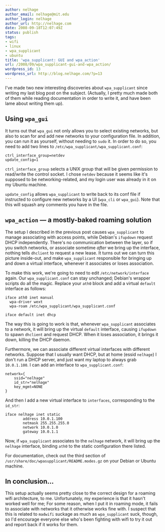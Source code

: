 ```yaml
---
author: nelhage
author_email: nelhage@mit.edu
author_login: nelhage
author_url: http://nelhage.com
date: 2008-09-18T12:07:49Z
status: publish
tags:
- wifi
- linux
- wpa_supplicant
- ubuntu
title: 'wpa_supplicant: GUI and wpa_action'
url: /2008/09/wpa_supplicant-gui-and-wpa_action/
wordpress_id: 13
wordpress_url: http://blog.nelhage.com/?p=13
---
```


I've made two new interesting discoveries about `wpa_supplicant` since
writing my last blog post on the subject. (Actually, I pretty much
made both of them while reading documentation in order to write it,
and have been lame about writing them up).

Using `wpa_gui`
--------------

It turns out that `wpa_gui` not only allows you to select existing
networks, but also to scan for and add new networks to your
configuration file. In addition, you can run it as yourself, without
needing to `sudo` it. In order to do so, you need to add two lines to
`/etc/wpa_supplicant/wpa_supplicant.conf`:

    ctrl_interface_group=netdev
    update_config=1

`ctrl_interface_group` selects a UNIX group that will be given
permission to read/write the control socket. I chose `netdev` because
it seems like it's supposed to be networking-related, and my login
user was already in it on my Ubuntu machine.

`update_config` allows `wpa_supplicant` to write back to its conf file
if instructed to configure new networks by a UI (`wpa_cli` or
`wpa_gui`). Note that this will squash any comments you have in the
file.

`wpa_action` — a mostly-baked roaming solution
----------------------------------------------

The setup I described in the previous post causes `wpa_supplicant` to
manage associating with access points, while Debian's `ifupdown`
request DHCP independently. There's no communication between the
layer, so if you switch networks, or associate sometime _after_ we
bring up the interface, nothing tells `dhclient` to request a new
lease. It turns out we can turn this picture inside-out, and make
`wpa_supplicant` responsible for bringing up and down a virtual
interface, whenever it associates or loses association.

To make this work, we're going to need to edit
`/etc/network/interface` again. Our `wpa_supplicant.conf` can stay
unchanged; Debian's wrapper scripts do all the magic. Replace your
`ath0` block and add a virtual `default` interface as follows:

    iface ath0 inet manual
      wpa-driver wext
      wpa-roam /etc/wpa_supplicant/wpa_supplicant.conf

    iface default inet dhcp

The way this is going to work is that, whenever `wpa_supplicant`
associates to a network, it will bring up the virtual `default`
interface, causing `ifupdown` to spawn `dhclient` and request
DHCP. When it loses association, it brings it down, killing the DHCP
daemon.

Furthermore, we can associate different virtual interfaces with
different networks. Suppose that I usually want DHCP, but at home
(essid `nelhage`) I don't run a DHCP server, and just want my laptop
to always grab `10.0.1.100`. I can add an interface to
`wpa_supplicant.conf`:

    network={
        ssid="nelhage"
        id_str="nelhage"
        key_mgmt=NONE
    }

And then I add a new virtual interface to `interfaces`, corresponding
to the `id_str`:

    iface nelhage inet static
            address 10.0.1.100
            netmask 255.255.255.0
            network 10.0.1.0
            gateway 10.0.1.1

Now, if `wpa_supplicant` associates to the `nelhage` network, it will
bring up the `nelhage` interface, binding `ath0` to the static
configuration there listed.

For documentation, check out the third section of
`/usr/share/doc/wpasupplicant/README.modes.gz` on your Debian or
Ubuntu machine.

In conclusion...
----------------

This setup actually seems pretty close to the correct design for a
roaming wifi architecture, to me. Unfortunately, my experience is that
it hasn't worked well for me; For some reason, when I put it in
roaming mode, it fails to associate with networks that it otherwise
works fine with. I suspect that this is related to `madwifi` suckage
as much as `wpa_supplicant` suck, though, so I'd encourage everyone
else who's been fighting with wifi to try it out and report back if it
works for them.
